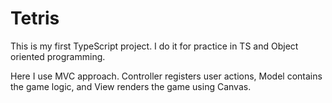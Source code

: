 # Tetris
This is my first TypeScript project. I do it for practice in TS and Object oriented programming.

Here I use MVC approach. Controller registers user actions, Model contains the game logic, and View renders the game using Canvas.

